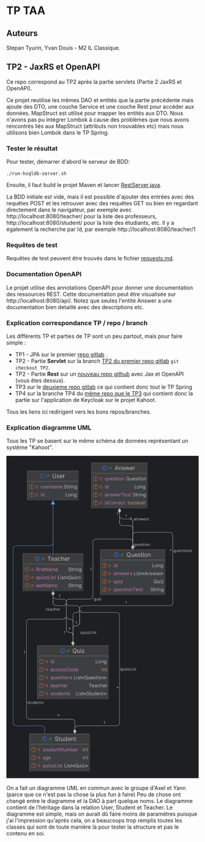 # TP TAA

## Auteurs
Stepan Tyurin, Yvan Douis - M2 IL Classique.

## TP2 - JaxRS et OpenAPI
Ce repo correspond au TP2 après la partie servlets (Partie 2 JaxRS et OpenAPI).

Ce projet reutilise les mêmes DAO et entités que la partie précédente mais ajoute des DTO,
une couche Service et une couche Rest pour accéder aux données. MapStruct est utilisé pour
mapper les entités aux DTO. Nous n'avons pas pu intégrer Lombok à cause des problèmes que nous
avons rencontrés liés aux MapStruct (attributs non trouvables etc) mais nous utilisons bien 
Lombok dans le TP Spring.

### Tester le résultat
Pour tester, démarrer d'abord le serveur de BDD:
```shell
./run-hsqldb-server.sh
```

Ensuite, il faut build le projet Maven et lancer [RestServer.java](src/main/java/fr/istic/taa/jaxrs/RestServer.java).

La BDD initiale est vide, mais il est possible d'ajouter des entrées avec des requêtes POST
et les retrouver avec des requêtes GET ou bien en regardant directement dans le navigateur,
par exemple avec http://localhost:8080/teacher/ pour la liste des professeurs, http://localhost:8080/student/ pour la liste
des étudiants, etc. Il y a également la recherche par Id, par exemple http://localhost:8080/teacher/1

### Requêtes de test
Requêtes de test peuvent être trouvés dans le fichier [requests.md](requests.md).

### Documentation OpenAPI
Le projet utilise des annotations OpenAPI pour donner une documentation des ressources REST. 
Cette documentation peut être visualisée sur http://localhost:8080/api/. Notez que seules l'entité
Answer a une documentation bien detaillé avec des descriptions etc.

### Explication correspondance TP / repo / branch
Les différents TP et parties de TP sont un peu partout, mais pour faire simple :
- TP1 - JPA sur le premier [repo gitlab](https://gitlab2.istic.univ-rennes1.fr/styurin/tp-1-jpa-taa-m-2/-/tree/main?ref_type=heads) .
- TP2 - Partie **Servlet** sur la branch [TP2 du premier repo gitlab](https://gitlab2.istic.univ-rennes1.fr/styurin/tp-1-jpa-taa-m-2/-/tree/TP2?ref_type=heads) `git checkout TP2`.
- TP2 - Partie **Rest** sur un [nouveau repo github](https://github.com/sanstepon5/JaxRSOpenAPI) avec Jax et OpenAPI (vous êtes dessus).
- TP3 sur le [deuxieme repo gitlab](https://gitlab2.istic.univ-rennes1.fr/styurin/taa-spring) ce qui contient donc tout le TP Spring
- TP4 sur la branche TP4 du [même repo que le TP3](https://gitlab2.istic.univ-rennes1.fr/styurin/taa-spring) qui contient donc la partie sur l'application de Keycloak sur le projet Kahoot.

Tous les liens ici redirigent vers les bons repos/branches.

### Explication diagramme UML
Tous les TP se basent sur le même schéma de données représentant un système "Kahoot".

![diagramUML.png](diagramUML.png)

On a fait un diagramme UML en commun avec le groupe d'Axel et Yann (parce que ce n'est pas la chose la plus fun à faire)
Peu de chose ont changé entre le diagramme et la DAO à part quelque noms. 
Le diagramme contient de l'héritage dans la relation User, Student et Teacher. 
Le diagramme est simple, mais on aurait dû faire moins de paramètres puisque j'ai l'impression qu'après cela, on a beaucoups trop remplis toutes les classes
qui sont de toute manière là pour tester la structure et pas le contenu en soi.

